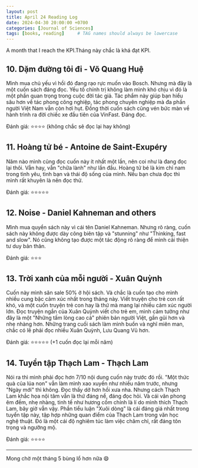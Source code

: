```yaml
---
layout: post
title: April 24 Reading Log
date: 2024-04-30 20:00:00 +0700
categories: [Journal of Sciences]
tags: [books, reading]     # TAG names should always be lowercase
---
```


A month that I reach the KPI.Tháng này chắc là khá đạt KPI.

## 10. Dặm đường tôi đi - Võ Quang Huệ

Mình mua chủ yếu vì hồi đó đang rạo rực muốn vào Bosch. Nhưng mà đây là một cuốn sách đáng đọc. Yếu tố chính trị không làm mình khó chịu vì đó là một phần quan trọng trong cuộc đời tác giả. Tác phẩm này giúp bạn hiểu sâu hơn về tác phong công nghiệp, tác phong chuyên nghiệp mà đa phần người Việt Nam vẫn còn hơi hụt. Đồng thời cuốn sách cũng vén bức màn về hành trình ra đời chiếc xe đầu tiên của VinFast. Đáng đọc.

Đánh giá: :star::star::star::star: (không chắc sẽ đọc lại hay không)

## 11. Hoàng tử bé - Antoine de Saint-Exupéry

Năm nào mình cũng đọc cuốn này ít nhất một lần, nên coi như là đang đọc lại thôi. Vẫn hay, vẫn "chữa lành" như lần đầu. Hoàng tử bé là kim chỉ nam trong tình yêu, tình bạn và thái độ sống của mình. Nếu bạn chưa đọc thì mình rất khuyên là nên đọc thử.

Đánh giá: :star::star::star::star::star:

## 12. Noise - Daniel Kahneman and others

Mình mua quyển sách này vì cái tên Daniel Kahneman. Nhưng rõ ràng, cuốn sách này không được dày công biên tập và "stunning" như "Thinking, fast and slow". Nó cũng không tạo được một tác động rõ ràng để mình cải thiện tư duy bản thân.

Đánh giá: :star::star::star:

## 13. Trời xanh của mỗi người - Xuân Quỳnh

Cuốn này mình săn sale 50% ở hội sách. Và chắc là cuốn tạo cho mình nhiều cung bậc cảm xúc nhất trong tháng này. Viết truyện cho trẻ con rất khó, và một cuốn truyện trẻ con hay là thứ mà mang lại nhiều cảm xúc người lớn. Đọc truyện ngắn của Xuân Quỳnh viết cho trẻ em, mình cảm tưởng như đây là một "Những tấm lòng cao cả" phiên bản người Việt, gần gũi hơn và nhẹ nhàng hơn. Những trang cuối sách làm mình buồn và nghĩ miên man, chắc có lẽ phải đọc nhiều Xuân Quỳnh, Lưu Quang Vũ hơn.

Đánh giá: :star::star::star::star::star: (+1 cuốn đọc lại mỗi năm)

## 14. Tuyển tập Thạch Lam - Thạch Lam

Nói ra thì mình phải đọc hơn 7/10 nội dung cuốn này trước đó rồi. "Một thức quà của lúa non" vẫn làm mình xao xuyến như nhiều năm trước, nhưng "Ngày mới" thì không. Đọc thấy dở hơn hồi xưa nha. Nhưng cách Thạch Lam khắc họa nội tâm vẫn là thứ đáng nể, đáng đọc hỏi. Và cái văn phong êm đềm, nhẹ nhàng, tinh tế như hương cốm chính là lí do mình thích Thạch Lam, bây giờ vẫn vậy. Phần tiểu luận "Xuôi dòng" là cái đáng giá nhất trong tuyển tập này, tập hợp những quan điểm của Thạch Lam trong văn học nghệ thuật. Đó là một cái độ nghiêm túc làm việc chăm chỉ, rất đáng tôn trọng và ngưỡng mộ. 

Đánh giá: :star::star::star::star:

---

Mong chờ một tháng 5 bùng lổ hơn nữa :smile:
